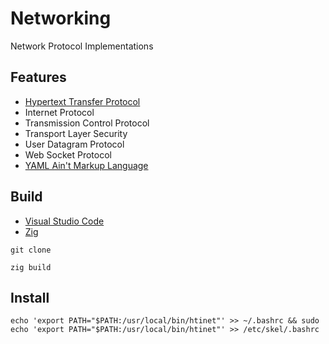 [HTTP]: https://developer.mozilla.org/en-US/docs/Web/HTTP
[VSCode]: https://code.visualstudio.com/docs
[YAML]: https://yaml.org/
[Zig Language]: https://ziglang.org/

# Networking

Network Protocol Implementations

## Features

- [Hypertext Transfer Protocol][HTTP]
- Internet Protocol
- Transmission Control Protocol
- Transport Layer Security
- User Datagram Protocol
- Web Socket Protocol
- [YAML Ain't Markup Language][YAML]

## Build

- [Visual Studio Code][VSCode]
- [Zig][Zig Language]

```shell
git clone

zig build
```

## Install

```shell
echo 'export PATH="$PATH:/usr/local/bin/htinet"' >> ~/.bashrc && sudo echo 'export PATH="$PATH:/usr/local/bin/htinet"' >> /etc/skel/.bashrc
```